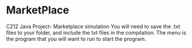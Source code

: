 # MarketPlace
C212 Java Project- Marketplace simulation
You will need to save the .txt files to your folder, and include the txt files in the compilation. The menu is the program that you will want to run to start the program.
